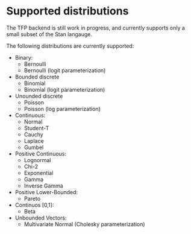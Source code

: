 # Supported distributions

The TFP backend is still work in progress, and currently supports only a small subset of the Stan langauge.

The following distributions are currently supported:

* Binary:
    * Bernoulli
	* Bernoulli (logit parameterization)
* Bounded discrete
    * Binomial
	* Binomial (logit parameterization)
* Unounded discrete
    * Poisson
	* Poisson (log parameterization)
* Continuous:
    * Normal
    * Student-T
    * Cauchy
    * Laplace
    * Gumbel
* Positive Continuous:
    * Lognormal
    * Chi-2
    * Exponential
    * Gamma
    * Inverse Gamma
* Positive Lower-Bounded:
    * Pareto
* Continuos [0,1]:
    * Beta
* Unbounded Vectors:
    * Multivariate Normal (Cholesky parameterization)
